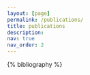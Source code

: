 ```yaml
---
layout: [page]
permalink: /publications/
title: publications
description:
nav: true
nav_order: 2
---
```


<!-- _pages/publications.md -->
<div class="publications">

{% bibliography %}

</div>
